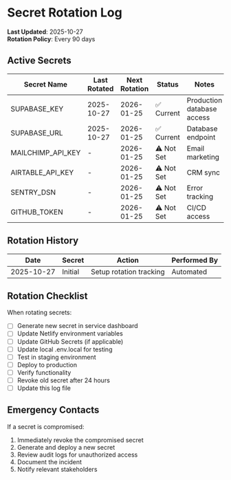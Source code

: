 # Secret Rotation Log

**Last Updated**: 2025-10-27  
**Rotation Policy**: Every 90 days

## Active Secrets

| Secret Name | Last Rotated | Next Rotation | Status | Notes |
|-------------|--------------|---------------|--------|-------|
| SUPABASE_KEY | 2025-10-27 | 2026-01-25 | ✅ Current | Production database access |
| SUPABASE_URL | 2025-10-27 | 2026-01-25 | ✅ Current | Database endpoint |
| MAILCHIMP_API_KEY | - | 2026-01-25 | ⚠️ Not Set | Email marketing |
| AIRTABLE_API_KEY | - | 2026-01-25 | ⚠️ Not Set | CRM sync |
| SENTRY_DSN | - | 2026-01-25 | ⚠️ Not Set | Error tracking |
| GITHUB_TOKEN | - | 2026-01-25 | ⚠️ Not Set | CI/CD access |

## Rotation History

| Date | Secret | Action | Performed By |
|------|--------|--------|--------------|
| 2025-10-27 | Initial | Setup rotation tracking | Automated |

## Rotation Checklist

When rotating secrets:
- [ ] Generate new secret in service dashboard
- [ ] Update Netlify environment variables
- [ ] Update GitHub Secrets (if applicable)
- [ ] Update local .env.local for testing
- [ ] Test in staging environment
- [ ] Deploy to production
- [ ] Verify functionality
- [ ] Revoke old secret after 24 hours
- [ ] Update this log file

## Emergency Contacts

If a secret is compromised:
1. Immediately revoke the compromised secret
2. Generate and deploy a new secret
3. Review audit logs for unauthorized access
4. Document the incident
5. Notify relevant stakeholders
